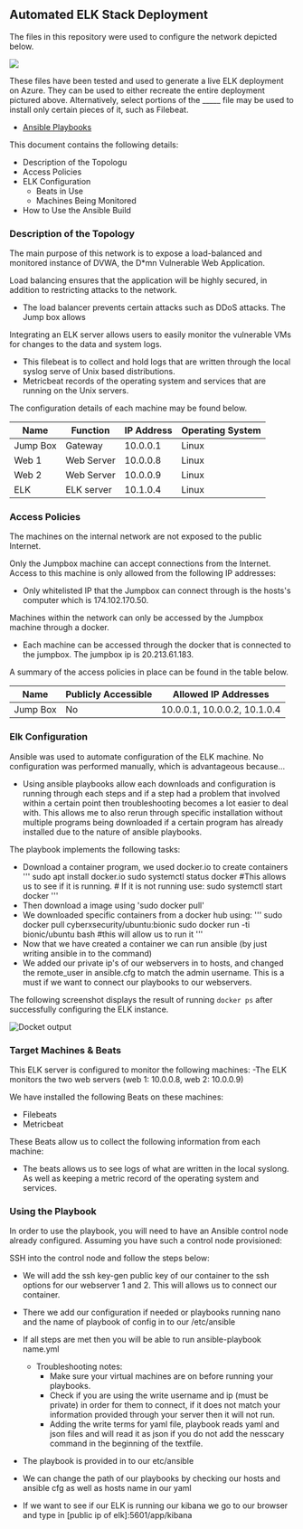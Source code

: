 ## Automated ELK Stack Deployment

The files in this repository were used to configure the network depicted below.

![](https://cdn.discordapp.com/attachments/792243138890694660/973243891358785556/unknown.png)

These files have been tested and used to generate a live ELK deployment on Azure. They can be used to either recreate the entire deployment pictured above. Alternatively, select portions of the _____ file may be used to install only certain pieces of it, such as Filebeat.

  - [Ansible Playbooks](https://github.com/Ruykii/MSUBootcamp2022/tree/main/Ansible)

This document contains the following details:
- Description of the Topologu
- Access Policies
- ELK Configuration
  - Beats in Use
  - Machines Being Monitored
- How to Use the Ansible Build


### Description of the Topology

The main purpose of this network is to expose a load-balanced and monitored instance of DVWA, the D*mn Vulnerable Web Application.

Load balancing ensures that the application will be highly secured, in addition to restricting attacks to the network.
- The load balancer prevents certain attacks such as DDoS attacks. The Jump box allows 

Integrating an ELK server allows users to easily monitor the vulnerable VMs for changes to the data and system logs.
-  This filebeat is to collect and hold logs that are written through the local syslog serve of Unix based distributions. 
-  Metricbeat records of the operating system and services that are running on the Unix servers. 

The configuration details of each machine may be found below.

| Name     | Function | IP Address | Operating System |
|----------|------------|----------|------------------|
| Jump Box | Gateway    | 10.0.0.1 | Linux            |
| Web 1    | Web Server | 10.0.0.8 | Linux            |
| Web 2    | Web Server | 10.0.0.9 | Linux            |
| ELK      | ELK server | 10.1.0.4 | Linux            |

### Access Policies

The machines on the internal network are not exposed to the public Internet. 

Only the Jumpbox machine can accept connections from the Internet. Access to this machine is only allowed from the following IP addresses:
- Only whitelisted IP that the Jumpbox can connect through is the hosts's computer which is 174.102.170.50.

Machines within the network can only be accessed by the Jumpbox machine through a docker.
- Each machine can be accessed through the docker that is connected to the jumpbox. The jumpbox ip is 20.213.61.183. 

A summary of the access policies in place can be found in the table below.

| Name     | Publicly Accessible | Allowed IP Addresses |
|----------|---------------------|----------------------|
| Jump Box | No                 | 10.0.0.1, 10.0.0.2, 10.1.0.4 |


### Elk Configuration

Ansible was used to automate configuration of the ELK machine. No configuration was performed manually, which is advantageous because...
- Using ansible playbooks allow each downloads and configuration is running through each steps and if a step had a problem that involved within a certain point then troubleshooting becomes a lot easier to deal with. This allows me to also rerun through specific installation without multiple programs being downloaded if a certain program has already installed due to the nature of ansible playbooks.  

The playbook implements the following tasks:
- Download a container program, we used docker.io to create containers 
  '''
    sudo apt install docker.io
    sudo systemctl status docker #This allows us to see if it is running.
        # If it is not running use: sudo systemctl start docker
  '''
- Then download a image using 'sudo docker pull'
- We downloaded specific containers from a docker hub using: 
  '''
      sudo docker pull cyberxsecurity/ubuntu:bionic
      sudo docker run -ti bionic/ubuntu bash #this will allow us to run it
  '''
- Now that we have created a container we can run ansible (by just writing ansible in to the command)
- We added our private ip's of our webservers in to hosts, and changed the remote_user in ansible.cfg to match the admin username. This is a must if we want to connect our      playbooks to our webservers. 



The following screenshot displays the result of running `docker ps` after successfully configuring the ELK instance.

![Docket output](https://cdn.discordapp.com/attachments/792243138890694660/973275317420564510/unknown.png)

### Target Machines & Beats
This ELK server is configured to monitor the following machines:
-The ELK monitors the two web servers (web 1: 10.0.0.8, web 2: 10.0.0.9)

We have installed the following Beats on these machines:
- Filebeats
- Metricbeat

These Beats allow us to collect the following information from each machine:
- The beats allows us to see logs of what are written in the local syslong. As well as keeping a metric record of the operating system and services. 

### Using the Playbook
In order to use the playbook, you will need to have an Ansible control node already configured. Assuming you have such a control node provisioned: 

SSH into the control node and follow the steps below:
- We will add the ssh key-gen public key of our container to the ssh options for our webserver 1 and 2. This will allows us to connect our container. 
- There we add our configuration if needed or playbooks running nano and the name of playbook of config in to our /etc/ansible
- If all steps are met then you will be able to run ansible-playbook name.yml

    - Troubleshooting notes: 
      - Make sure your virtual machines are on before running your playbooks. 
      - Check if you are using the write username and ip (must be private) in order for them to connect, if it does not match your information provided through your server then it will not run.
      - Adding the write terms for yaml file, playbook reads yaml and json files and will read it as json if you do not add the nesscary command in the beginning of the textfile.


- The playbook is provided in to our etc/ansible
- We can change the path of our playbooks by checking our hosts and ansible cfg as well as hosts name in our yaml
- If we want to see if our ELK is running our kibana we go to our browser and type in [public ip of elk]:5601/app/kibana
